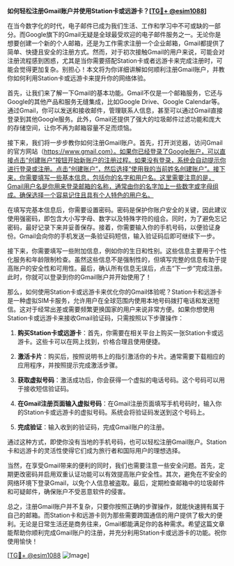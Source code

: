 **如何轻松注册Gmail账户并使用Station卡或远游卡？[[TG💪+ @esim1088](https://t.me/s/esim1088)]**

在当今数字化的时代，电子邮件已成为我们生活、工作和学习中不可或缺的一部分。而Google旗下的Gmail无疑是全球最受欢迎的电子邮件服务之一。无论你是想要创建一个新的个人邮箱，还是为工作需求注册一个企业邮箱，Gmail都提供了简单、快捷且安全的注册方式。然而，对于初次接触Gmail的用户来说，可能会对注册流程感到困惑，尤其是当你需要搭配Station卡或者远游卡来完成注册时，可能会觉得更加复杂。别担心！本文将为你详细讲解如何顺利注册Gmail账户，并教你如何利用Station卡或远游卡来提升你的网络体验。

首先，让我们来了解一下Gmail的基本功能。Gmail不仅是一个邮箱服务，它还与Google的其他产品和服务无缝集成，比如Google Drive、Google Calendar等。通过Gmail，你可以发送和接收邮件，管理联系人信息，甚至可以通过Gmail直接登录到其他Google服务。此外，Gmail还提供了强大的垃圾邮件过滤功能和庞大的存储空间，让你不再为邮箱容量不足而烦恼。

接下来，我们将一步步教你如何注册Gmail账户。首先，打开浏览器，访问Gmail的官方网站（https://www.gmail.com）。如果你已经登录了Google账户，可以直接点击“创建账户”按钮开始新账户的注册过程。如果没有登录，系统会自动提示你进行登录或注册。点击“创建账户”，然后选择“使用我的当前姓名创建账户”。接下来，你需要填写一些基本信息，包括你的名字和用户名。这里需要注意的是，Gmail用户名是你用来登录邮箱的名称，通常由你的名字加上一些数字或字母组成。确保选择一个容易记住且具有个人特色的用户名。

在填写完基本信息后，你需要设置密码。密码是保护你账户安全的关键，因此建议使用强密码，即包含大小写字母、数字以及特殊字符的组合。同时，为了避免忘记密码，最好记录下来并妥善保存。接着，你需要输入你的手机号码，以便验证身份。Gmail会向你的手机发送一条验证码短信，输入验证码后即可继续下一步。

接下来，你需要填写一些附加信息，例如你的生日和性别。这些信息主要用于个性化服务和年龄限制检查。虽然这些信息不是强制性的，但填写完整的信息有助于提高账户的安全性和可用性。最后，确认所有信息无误后，点击“下一步”完成注册。此时，你就可以登录到你的Gmail账户并开始使用了！

那么，如何使用Station卡或远游卡来优化你的Gmail体验呢？Station卡和远游卡是一种虚拟SIM卡服务，允许用户在全球范围内使用本地号码拨打电话和发送短信。这对于经常出差或需要频繁更换国家的用户来说非常方便。如果你想使用Station卡或远游卡来接收Gmail验证码，只需按照以下步骤操作：

1. **购买Station卡或远游卡**：首先，你需要在相关平台上购买一张Station卡或远游卡。这些卡可以在网上找到，价格合理且使用便捷。

2. **激活卡片**：购买后，按照说明书上的指引激活你的卡片。通常需要下载相应的应用程序，并按照提示完成激活步骤。

3. **获取虚拟号码**：激活成功后，你会获得一个虚拟的电话号码。这个号码可以用于接收短信验证码。

4. **在Gmail注册页面输入虚拟号码**：在Gmail注册页面填写手机号码时，输入你的Station卡或远游卡的虚拟号码。系统会将验证码发送到这个号码上。

5. **完成验证**：输入收到的验证码，完成Gmail账户的注册。

通过这种方式，即使你没有当地的手机号码，也可以轻松注册Gmail账户。Station卡和远游卡的灵活性使得它们成为旅行者和国际用户的理想选择。

当然，在享受Gmail带来的便利的同时，我们也需要注意一些安全问题。首先，定期更改密码并启用双重认证功能可以有效提高账户安全性。其次，避免在不安全的网络环境下登录Gmail，以免个人信息被盗取。最后，定期检查邮箱中的垃圾邮件和可疑邮件，确保账户不受恶意软件的侵害。

总之，注册Gmail账户并不复杂，只要你按照正确的步骤操作，就能快速拥有属于自己的邮箱。而Station卡和远游卡则为那些需要跨国通信的用户提供了极大的便利。无论是日常生活还是商务往来，Gmail都能满足你的各种需求。希望这篇文章能帮助你顺利完成Gmail账户的注册，并充分利用Station卡或远游卡的功能。祝你使用愉快！

[[TG💪+ @esim1088](https://t.me/s/esim1088) ![Image](https://i.postimg.cc/4NQfJmqS/Snipaste-2025-05-13-00-14-12.png)]